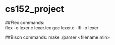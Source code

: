 # cs152_project

##Flex commands:  
flex -o lexer.c lexer.lex 
gcc lexer.c -lfl -o lexer

##Bison commands:
make
./parser <filename.min>

